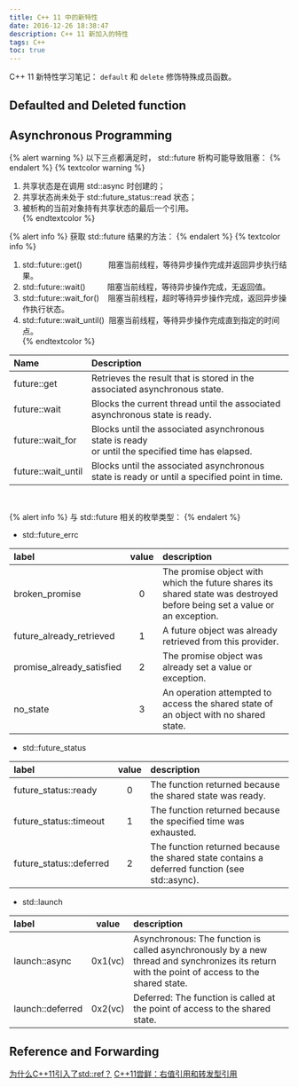 ```yaml
---
title: C++ 11 中的新特性
date: 2016-12-26 18:38:47
description: C++ 11 新加入的特性
tags: C++
toc: true
---
```


C++ 11 新特性学习笔记：
`default` 和 `delete` 修饰特殊成员函数。
<!-- More -->

## Defaulted and Deleted function

## Asynchronous Programming

{% alert warning %}
以下三点都满足时， std::future 析构可能导致阻塞：
{% endalert %}
{% textcolor warning %}
1. 共享状态是在调用 std::async 时创建的；<br>
2. 共享状态尚未处于 std::future_status::read 状态；<br>
3. 被析构的当前对象持有共享状态的最后一个引用。<br>
{% endtextcolor %}

{% alert info %}
获取 std::future 结果的方法：
{% endalert %}
{% textcolor info %}
1. std::future::get()&nbsp;&nbsp;&nbsp;&nbsp;&nbsp;&nbsp;&nbsp;&nbsp;&nbsp;&nbsp;&nbsp;&nbsp;阻塞当前线程，等待异步操作完成并返回异步执行结果。<br>
2. std::future::wait()&nbsp;&nbsp;&nbsp;&nbsp;&nbsp;&nbsp;&nbsp;&nbsp;&nbsp;&nbsp;阻塞当前线程，等待异步操作完成，无返回值。<br>
3. std::future::wait_for()&nbsp;&nbsp;&nbsp;&nbsp;阻塞当前线程，超时等待异步操作完成，返回异步操作执行状态。<br>
4. std::future::wait_until()&nbsp;&nbsp;阻塞当前线程，等待异步操作完成直到指定的时间点。<br>
{% endtextcolor %}

|Name|Description|
|:--|:---|
| future::get | Retrieves the result that is stored in the associated asynchronous state. |
| future::wait | Blocks the current thread until the associated asynchronous state is ready. |
| future::wait_for | Blocks until the associated asynchronous state is ready <br>or until the specified time has elapsed. |
| future::wait_until | Blocks until the associated asynchronous state is ready or until a specified point in time. |
<br>

{% alert info %}
与 std::future 相关的枚举类型：
{% endalert %}

* std::future_errc

| label | value | description |
| :---- | :---: | :---------- |
| broken_promise | 0 | The promise object with which the future shares its shared state was destroyed before being set a value or an exception. |
| future_already_retrieved | 1 | A future object was already retrieved from this provider. |
| promise_already_satisfied |2 | The promise object was already set a value or exception. |
| no_state | 3 | An operation attempted to access the shared state of an object with no shared state. |

* std::future_status

| label | value | description |
| :---- | :---: | :---------- |
| future_status::ready | 0 | The function returned because the shared state was ready. |
| future_status::timeout | 1 | The function returned because the specified time was exhausted. |
| future_status::deferred | 2 | The function returned because the shared state contains a deferred function (see std::async). |


* std::launch

| label | value | description |
| :---- | :---: | :---------- |
| launch::async | 0x1(vc) | Asynchronous: The function is called asynchronously by a new thread and synchronizes its return with the point of access to the shared state. |
| launch::deferred | 0x2(vc) | Deferred: The function is called at the point of access to the shared state. |

## Reference and Forwarding
[为什么C++11引入了std::ref？](http://www.cnblogs.com/jiayayao/p/6527713.html)
[C++11尝鲜：右值引用和转发型引用](http://blog.csdn.net/zwvista/article/details/12306283)

